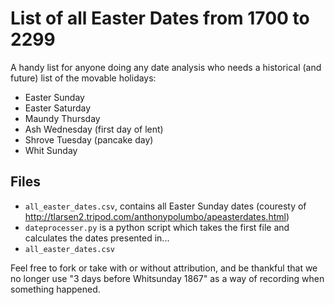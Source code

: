 # List of all Easter Dates from 1700 to 2299

A handy list for anyone doing any date analysis who needs a historical (and future) list of the movable holidays:

* Easter Sunday
* Easter Saturday
* Maundy Thursday
* Ash Wednesday (first day of lent)
* Shrove Tuesday (pancake day)
* Whit Sunday

## Files

* `all_easter_dates.csv`, contains all Easter Sunday dates (couresty of http://tlarsen2.tripod.com/anthonypolumbo/apeasterdates.html)
* `dateprocesser.py` is a python script which takes the first file and calculates the dates presented in...
* `all_easter_dates.csv`

Feel free to fork or take with or without attribution, and be thankful that we no longer use "3 days before Whitsunday 1867" as a way of recording when something happened. 
